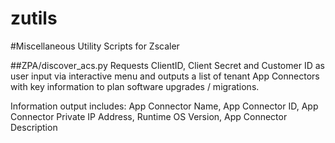 # zutils

#Miscellaneous Utility Scripts for Zscaler

##ZPA/discover_acs.py
Requests ClientID, Client Secret and Customer ID as user input via interactive menu and outputs a list of tenant App Connectors with key information to plan software upgrades / migrations. 

Information output includes: App Connector Name, App Connector ID, App Connector Private IP Address, Runtime OS Version, App Connector Description
